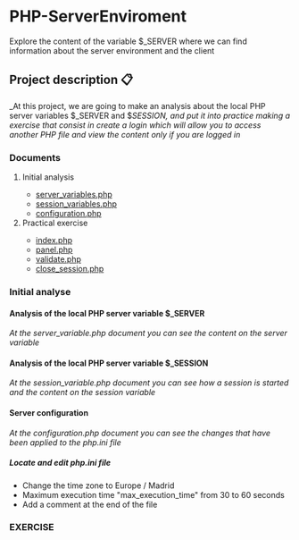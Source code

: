# PHP-ServerEnviroment
Explore the content of the variable $_SERVER where we can find information about the server environment and the client

## Project description 📋
_At this project, we are going to make an analysis about the local PHP server variables $_SERVER and $_SESSION, and put it into practice making a exercise that consist in create a login which will allow you to access another PHP file and view the content only if you are logged in_

### Documents
<ol>
  <li>Initial analysis</li>
    <ul>
      <li><a href="#### Analysis of the local PHP server variable $_SERVER">server_variables.php</a></li>
      <li><a href="#### Analysis of the local PHP server variable $_SESSION">session_variables.php</a></li>
      <li><a href="#### Server configuration">configuration.php</a></li>
    </ul>
  <li>Practical exercise</li>
    <ul>
      <li><a href="### Analysis of the local PHP server variable $_SERVER">index.php</a></li>
      <li><a href="### Analysis of the local PHP server variable $_SERVER">panel.php</a></li>
      <li><a href="### Analysis of the local PHP server variable $_SERVER">validate.php</a></li>
      <li><a href="### Analysis of the local PHP server variable $_SERVER">close_session.php</a></li>
    </ul>
</ol>

### Initial analyse
#### Analysis of the local PHP server variable $_SERVER
_At the server_variable.php document you can see the content on the server variable_

#### Analysis of the local PHP server variable $_SESSION
_At the session_variable.php document you can see how a session is started and the content on the session variable_

#### Server configuration
_At the configuration.php document you can see the changes that have been applied to the php.ini file_

##### Locate and edit php.ini file
<ul>
  <li>Change the time zone to Europe / Madrid</li>
  <li>Maximum execution time "max_execution_time" from 30 to 60 seconds</li>
  <li>Add a comment at the end of the file</li>
</ul>

### EXERCISE
#### 

